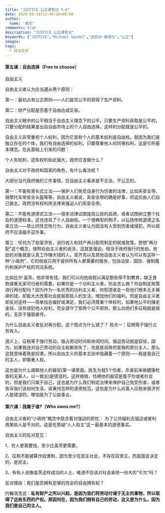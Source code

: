 ```yaml
---
title: "JUSTICE 公正课笔记 5-6"
date: 2020-09-18T13:49:26+08:00
author:
  name: "老庄"
comments: true
description: "JUSTICE 公正课笔记"
keywords: ["JUSTICE","Michael Sandel","迈克尔·桑德尔","公正"]
images:
tags:
  - 政治哲学
---
```


#### 第五课：自由选择（Free to choose）



自由主义




自由主义者认为应当遵从两个原则：


第一：最初占有公正原则——人们是否公平的获得了生产资料。


第二：财产分配是否基于自由达成交易。


自由主义眼中的公平相当于自由主义理念下的公平。只要生产资料获取是公平的，只要分配的结果是出自自由市场上的个人自由选择，这样的分配就是公平的。


自由主义非常重视个人权利，因为它宣称个人的基本权利是自由权。就因为我们是独立存在的个体，我们有自由选择的权利，只要尊重他人的同等权利，这是它的基本理念。在此基础上引发的问题：


个人有权利，这些权利如此强大，政府应该做什么？


自由主义对于政府和国家的角色，有什么看法呢？


大部分当代政府做的三件事情，在自由主义看来是不合法，不公正的。


第一：不能有家长式立法——保护人们免受自身行为伤害的法律，比如系安全带、骑摩托车带安全头盔等等。自由主义者说，系安全带的确是好事，但这应由人们自己做主。政府没有权利用法律来强迫人们系安全带。


第二：不能有道德式立法——很多法律试图提高公民的品德，或者试图树立整个社会的道德标准，这也违背了个人自由权。一个很典型的例子，以弘扬传统道德之名来立法——禁止同性恋性行为。自由主义者认为因没有人受到伤害或侵犯，所以政府不应该插手这件事。


第三：任何为了劫富济贫，进行收入和财产再分配而制定的税或政策。想想“再分配”这个概念，按照自由主义者的说法，这就是强迫，相当于政府施行的抢劫。抢劫的对象就是认真工作赚大钱的人，诺齐克以及其他自由主义者认为可以有这样一种“小政府”，它的税收只用于提供所有人都需要的服务，包括治安、国防、强制履约和保护产权的司法系统。


比如比尔·盖茨，他非常有钱，我们可以向他收税以满足那些得不到教育，缺乏食物或者无家可归者的需要。如果你是一个功利主义者，你会怎么做？你会制定政策进行再分配吗？因为作为一名优秀的功利主义者，你知道收走一些他们根本无关痛痒的钱，却能大大改善社会底层那些人的生活，增加他们的福利。但是自由主义者却反对这样——简单加总偏好或满足，我们必须尊重个体权利，如果他公平的赚走金钱，没有侵犯他人权利，完全遵守了那两个公平原则，那么向他们多征税就是错的，无异于强取豪夺。


为什么自由主义者反对再分配，这个观点为什么错了？
观点一：征税等于强行占有收入。


道义上，征税等于强行劳动，强占劳动时间和休闲时间。强迫劳动就是奴役，因为，如果我连对自己劳动的自主权都丧失了，也就是说政府是我的部分主人，那么这就意味着我是奴隶。所以自由主义的基本主张中隐藏着一个原则——我是我自己的主人，即尊重人权。


这也是为什么摘取他人的器官(第一课里面，医生为就5个伤者，杀害前来做健康检查的无辜人，以一救五)是错误的。这样做做，仿佛他的器官是属于你或者社会的，但是我们只属于自己，这也是为什么我们制定法律来保护自己免受伤害，或者告诉我们该如何生活，该秉持怎样的道德规范，这也是为什么向富人征税来救济穷人是错误的，哪怕是为了公益事业。


#### 第六课：我属于谁?（Who owns me?）


自由主义者的“小政府”概念中隐含着对强迫的担忧：
为了公共福利去强迫或者利用某些人是不对的，这是在质疑“人人自主”这一最基本的道德事实。


自由主义的反对意见：


1、穷人更需要钱，至少比盖茨更需要。


2、征税不能被算作奴隶制，因为至少在民主社会，不存在奴隶主，而是国会决定的，是民主。


3、有些人说像盖茨这样成功的人士，难道不应该对社会承担一份大的“亏欠”吗？


反对理由：我们是否拥有足够的完全的自由拥有权？


约翰洛克说：**私有财产之所以兴起，是因为我们将劳动付诸于无主的事物，所以取得了这些东西的产权。原因何在，因为我们拥有自己的劳动，这又是为什么，因为我们是自己的主人。**